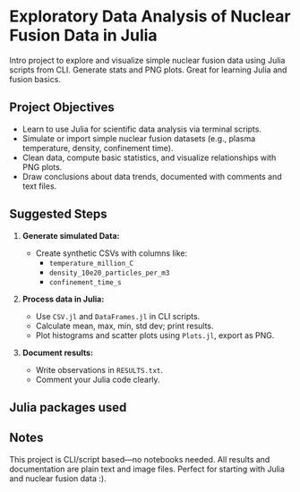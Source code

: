 # Exploratory Data Analysis of Nuclear Fusion Data in Julia
Intro project to explore and visualize simple nuclear fusion data using Julia scripts from CLI. Generate stats and PNG plots. Great for learning Julia and fusion basics.

## Project Objectives

- Learn to use Julia for scientific data analysis via terminal scripts.  
- Simulate or import simple nuclear fusion datasets (e.g., plasma temperature, density, confinement time).  
- Clean data, compute basic statistics, and visualize relationships with PNG plots.  
- Draw conclusions about data trends, documented with comments and text files.

## Suggested Steps

1. **Generate simulated Data:**  
   - Create synthetic CSVs with columns like:  
     - `temperature_million_C`  
     - `density_10e20_particles_per_m3`  
     - `confinement_time_s`  


2. **Process data in Julia:**  
   - Use `CSV.jl` and `DataFrames.jl` in CLI scripts.  
   - Calculate mean, max, min, std dev; print results.  
   - Plot histograms and scatter plots using `Plots.jl`, export as PNG.

3. **Document results:**  
   - Write observations in `RESULTS.txt`.  
   - Comment your Julia code clearly.

## Julia packages used


## Notes

This project is CLI/script based—no notebooks needed. All results and documentation are plain text and image files. Perfect for starting with Julia and nuclear fusion data :).

